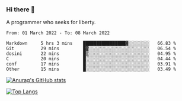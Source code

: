### Hi there 👋

<!--
**shejialuo/shejialuo** is a ✨ _special_ ✨ repository because its `README.md` (this file) appears on your GitHub profile.

Here are some ideas to get you started:

- 🔭 I’m currently working on ...
- 🌱 I’m currently learning ...
- 👯 I’m looking to collaborate on ...
- 🤔 I’m looking for help with ...
- 💬 Ask me about ...
- 📫 How to reach me: ...
- 😄 Pronouns: ...
- ⚡ Fun fact: ...
-->

A programmer who seeks for liberty.

<!--START_SECTION:waka-->

```text
From: 01 March 2022 - To: 08 March 2022

Markdown     5 hrs 3 mins    ████████████████▓░░░░░░░░   66.83 %
Git          29 mins         █▓░░░░░░░░░░░░░░░░░░░░░░░   06.54 %
dosini       22 mins         █▒░░░░░░░░░░░░░░░░░░░░░░░   04.95 %
C            20 mins         █░░░░░░░░░░░░░░░░░░░░░░░░   04.44 %
conf         17 mins         █░░░░░░░░░░░░░░░░░░░░░░░░   03.91 %
Other        15 mins         █░░░░░░░░░░░░░░░░░░░░░░░░   03.49 %
```

<!--END_SECTION:waka-->

[![Anurag's GitHub stats](https://github-readme-stats.vercel.app/api?username=shejialuo&show_icons=true&theme=dracula)](https://github.com/anuraghazra/github-readme-stats)

[![Top Langs](https://github-readme-stats.vercel.app/api/top-langs/?username=shejialuo&layout=compact&hide=javascript,html,css,typescript,tex)](https://github.com/anuraghazra/github-readme-stats)
